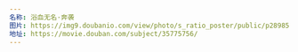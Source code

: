 ```yaml
---
名称: 浴血无名·奔袭
图片: https://img9.doubanio.com/view/photo/s_ratio_poster/public/p2898524394.webp
地址: https://movie.douban.com/subject/35775756/
---
```

